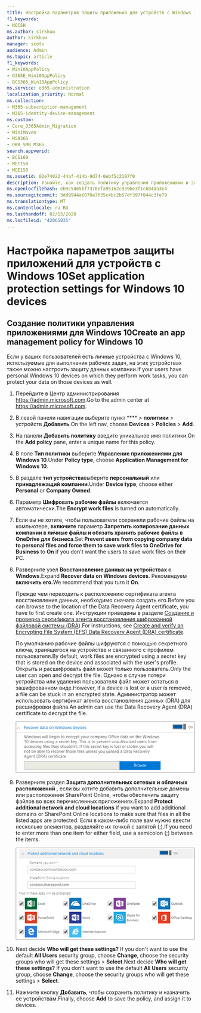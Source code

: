 ```yaml
---
title: Настройка параметров защиты приложений для устройств с Windows 10
f1.keywords:
- NOCSH
ms.author: sirkkuw
author: Sirkkuw
manager: scotv
audience: Admin
ms.topic: article
f1_keywords:
- Win10AppPolicy
- O365E_Win10AppPolicy
- BCS365_Win10AppPolicy
ms.service: o365-administration
localization_priority: Normal
ms.collection:
- M365-subscription-management
- M365-identity-device-management
ms.custom:
- Core_O365Admin_Migration
- MiniMaven
- MSB365
- OKR_SMB_M365
search.appverid:
- BCS160
- MET150
- MOE150
ms.assetid: 02e74022-44af-414b-9d74-0ebf5c2197f0
description: Узнайте, как создать политику управления приложениями и защитить рабочие файлы на устройствах с Windows 10.
ms.openlocfilehash: eb9c5465bf7376efa95162cd39be3f1c6840a3e4
ms.sourcegitcommit: 3dd9944a6070a7f35c4bc2b57df397f844c3fe79
ms.translationtype: MT
ms.contentlocale: ru-RU
ms.lasthandoff: 02/15/2020
ms.locfileid: "42065035"
---
```

# <a name="set-application-protection-settings-for-windows-10-devices"></a><span data-ttu-id="b3e67-103">Настройка параметров защиты приложений для устройств с Windows 10</span><span class="sxs-lookup"><span data-stu-id="b3e67-103">Set application protection settings for Windows 10 devices</span></span>

## <a name="create-an-app-management-policy-for-windows-10"></a><span data-ttu-id="b3e67-104">Создание политики управления приложениями для Windows 10</span><span class="sxs-lookup"><span data-stu-id="b3e67-104">Create an app management policy for Windows 10</span></span>

<span data-ttu-id="b3e67-105">Если у ваших пользователей есть личные устройства с Windows 10, используемые для выполнения рабочих задач, на этих устройствах также можно настроить защиту данных компании.</span><span class="sxs-lookup"><span data-stu-id="b3e67-105">If your users have personal Windows 10 devices on which they perform work tasks, you can protect your data on those devices as well.</span></span>
  
1. <span data-ttu-id="b3e67-106">Перейдите в Центр администрирования <a href="https://go.microsoft.com/fwlink/p/?linkid=837890" target="_blank">https://admin.microsoft.com</a>.</span><span class="sxs-lookup"><span data-stu-id="b3e67-106">Go to the admin center at <a href="https://go.microsoft.com/fwlink/p/?linkid=837890" target="_blank">https://admin.microsoft.com</a>.</span></span> 
    
2. <span data-ttu-id="b3e67-107">В левой панели навигации выберите пункт \*\*\*\* \> **политики** \> устройств **Добавить**.</span><span class="sxs-lookup"><span data-stu-id="b3e67-107">On the left nav, choose **Devices** \> **Policies** \> **Add**.</span></span>

3. <span data-ttu-id="b3e67-108">На панели **Добавить политику** введите уникальное имя политики.</span><span class="sxs-lookup"><span data-stu-id="b3e67-108">On the **Add policy** pane, enter a unique name for this policy.</span></span> 
    
4. <span data-ttu-id="b3e67-109">В поле **Тип политики** выберите **Управление приложениями для Windows 10**.</span><span class="sxs-lookup"><span data-stu-id="b3e67-109">Under **Policy type**, choose **Application Management for Windows 10**.</span></span>
    
5. <span data-ttu-id="b3e67-110">В разделе **тип устройства**выберите **персональный** или **принадлежащий компании**.</span><span class="sxs-lookup"><span data-stu-id="b3e67-110">Under **Device type**, choose either **Personal** or **Company Owned**.</span></span>
    
6. <span data-ttu-id="b3e67-111">Параметр **Шифровать рабочие файлы** включается автоматически.</span><span class="sxs-lookup"><span data-stu-id="b3e67-111">The **Encrypt work files** is turned on automatically.</span></span> 
    
7. <span data-ttu-id="b3e67-112">Если вы не хотите, чтобы пользователи сохраняли рабочие файлы на компьютере, **включите** параметр **Запретить копирование данных компании в личные файлы и обязать хранить рабочие файлы в OneDrive для бизнеса**.</span><span class="sxs-lookup"><span data-stu-id="b3e67-112">Set **Prevent users from copying company data to personal files and force them to save work files to OneDrive for Business** to **On** if you don't want the users to save work files on their PC.</span></span> 
    
9. <span data-ttu-id="b3e67-113">Разверните узел **Восстановление данных на устройствах с Windows**.</span><span class="sxs-lookup"><span data-stu-id="b3e67-113">Expand **Recover data on Windows devices**.</span></span> <span data-ttu-id="b3e67-114">Рекомендуем **включить его.**</span><span class="sxs-lookup"><span data-stu-id="b3e67-114">We recommend that you turn it **On**.</span></span>
    
    <span data-ttu-id="b3e67-115">Прежде чем переходить к расположению сертификата агента восстановления данных, необходимо сначала создать его.</span><span class="sxs-lookup"><span data-stu-id="b3e67-115">Before you can browse to the location of the Data Recovery Agent certificate, you have to first create one.</span></span> <span data-ttu-id="b3e67-116">Инструкции приведены в разделе [Создание и проверка сертификата агента восстановления шифрованной файловой системы (DRA](https://go.microsoft.com/fwlink/p/?linkid=853700)).</span><span class="sxs-lookup"><span data-stu-id="b3e67-116">For instructions, see [Create and verify an Encrypting File System (EFS) Data Recovery Agent (DRA) certificate](https://go.microsoft.com/fwlink/p/?linkid=853700).</span></span>
    
    <span data-ttu-id="b3e67-117">По умолчанию рабочие файлы шифруются с помощью секретного ключа, хранящегося на устройстве и связанного с профилем пользователя.</span><span class="sxs-lookup"><span data-stu-id="b3e67-117">By default, work files are encrypted using a secret key that is stored on the device and associated with the user's profile.</span></span> <span data-ttu-id="b3e67-118">Открыть и расшифровать файл может только пользователь.</span><span class="sxs-lookup"><span data-stu-id="b3e67-118">Only the user can open and decrypt the file.</span></span> <span data-ttu-id="b3e67-119">Однако в случае потери устройства или удаления пользователя файл может остаться в зашифрованном виде.</span><span class="sxs-lookup"><span data-stu-id="b3e67-119">However, if a device is lost or a user is removed, a file can be stuck in an encrypted state.</span></span> <span data-ttu-id="b3e67-120">Администратор может использовать сертификат агента восстановления данных (DRA) для расшифровки файла.</span><span class="sxs-lookup"><span data-stu-id="b3e67-120">An admin can use the Data Recovery Agent (DRA) certificate to decrypt the file.</span></span>
    
    ![Browse to Data Recovery Agent certificate.](../media/7d7d664f-b72f-4293-a3e7-d0fa7371366c.png)
  
10. <span data-ttu-id="b3e67-122">Разверните раздел **Защита дополнительных сетевых и облачных расположений** , если вы хотите добавить дополнительные домены или расположения SharePoint Online, чтобы обеспечить защиту файлов во всех перечисленных приложениях.</span><span class="sxs-lookup"><span data-stu-id="b3e67-122">Expand **Protect additional network and cloud locations** if you want to add additional domains or SharePoint Online locations to make sure that files in all the listed apps are protected.</span></span> <span data-ttu-id="b3e67-123">Если в каком-либо поле вам нужно ввести несколько элементов, разделяйте их точкой с запятой (;).</span><span class="sxs-lookup"><span data-stu-id="b3e67-123">If you need to enter more than one item for either field, use a semicolon (;) between the items.</span></span>
    
    ![Expand Protect additional network and cloud locations, and enter domains or SharePoint Online sites you own.](../media/7afaa0c7-ba53-456d-8c61-312c45e09625.png)
  
11. <span data-ttu-id="b3e67-p105">Next decide **Who will get these settings?** If you don't want to use the default **All Users** security group, choose **Change**, choose the security groups who will get these settings \> **Select**.</span><span class="sxs-lookup"><span data-stu-id="b3e67-p105">Next decide **Who will get these settings?** If you don't want to use the default **All Users** security group, choose **Change**, choose the security groups who will get these settings \> **Select**.</span></span>
    
12. <span data-ttu-id="b3e67-127">Нажмите кнопку **Добавить**, чтобы сохранить политику и назначить ее устройствам.</span><span class="sxs-lookup"><span data-stu-id="b3e67-127">Finally, choose **Add** to save the policy, and assign it to devices.</span></span> 
